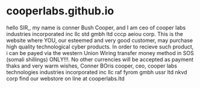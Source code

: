 # cooperlabs.github.io
hello SIR,,
my name is conner Bush Cooper, and I am ceo of cooper labs industries incorporated inc  llc std gmbh ltd cccp aeiou corp.
This is the website where YOU, our esteemed and very good customer, may purchase high quality technological cyber products. 
In order to recieve such product, i can be payed via the western Union Wiring transfer money method in SOS (somali shillings) ONLY!!!. 
No other currencies will be accepted as payment
thaks and very warm wishes, 
Conner BOris cooper, ceo, cooper labs technologies industries incorporated inc llc raf fyrom gmbh ussr ltd nkvd corp 
find our webstore on line at cooperlabs.ltd
